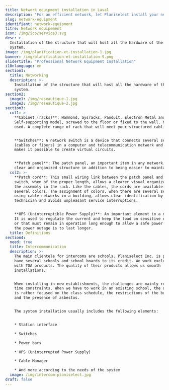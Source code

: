 ```yaml
---
title: Network equipment installation in Laval
description: "For an efficient network, let Planiselect install your network equipment."
slug: network-equipment
identifiant: network-equipment
titre: Network equipement
icon: /img/ico/service3.svg
desc: >-
  Installation of the structure that will host all the hardware of the network
  system.
image: /img/planification-et-installation-1.jpg
banner: /img/planification-et-installation-9.png
slidertitle: "Professional Network Equipment Installation"
i18nlanguage: en
section1:
  title: Networking
  description: >-
    Installation of the structure that will host all the hardware of the network
    system.
section2:
  image1: /img/reseautique-1.jpg
  image2: /img/reseautique-2.jpg
section3:
  col1: >-
    **Cabinet (racks)**: Hammond, Sysracks, Panduit, Electron Metal and more.
    Self-supporting model, screwed to the floor or fixed to the wall. New or
    used. A complete range of rack that will meet your structured cabling needs.


    **Switches**: A network switch is a device that connects several segments
    (cables or fibers) in a computer and telecommunication network and that
    makes it possible to create virtual circuits.


    **Patch panel**: The patch panel, an important item in any network, allows a
    clear and organized structure in addition to being easier to maintain.
  col2: >-
    **Patch cord**: This small wiring link between the patch panel and the
    switch, when of the proper length, allows a clearer visual organization of
    the assembly in the rack. Like the cables, the cords are available in
    several colors. The assignment of colors, when there are several services
    using cable networks in a building, allows clear identification by the
    technician and avoids unpleasant service interruptions.


    **UPS (Uninterruptible Power Supply)**: An important element in a network.
    It is used to regulate the current and keep the load on sensitive equipment
    or that must remain in operation long enough to allow a safe power off if
    the power outage is to last longer.
  title: Definitions
section4:
  need: true
  title: Intercommunication
  description: >-
    The main clientele for intercoms are schools. Planiselect Inc. is pleased to
    have several schools and school boards to its credit. We work exclusively
    with TOA products. The quality of their products allows us smooth
    installations.


    When installing in new establishments, the challenges are mainly related to
    time constraints. When we have to work in an existing school, the attention
    is rather focused on the class schedule, the restrictions of the building
    and the presence of asbestos.


    The system installation usually includes the following elements:


    * Station interface

    * Switches

    * Power bars

    * UPS (Uninterrupted Power Supply)

    * Cable Manager

    * And more according to the needs of the system
  image: /img/intercom-planiselect.jpg
draft: false
---
```


